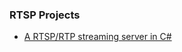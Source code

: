 ### RTSP Projects
- [A RTSP/RTP streaming server in C#](https://github.com/heku4/RTSPProjects/tree/main/MockCamera)
